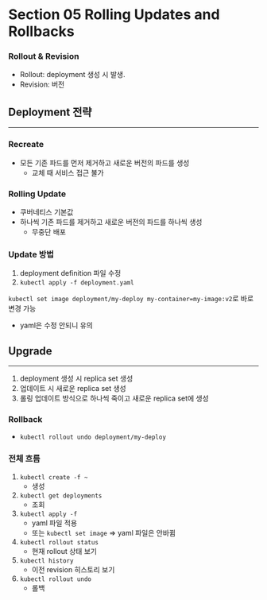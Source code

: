 # Section 05 Rolling Updates and Rollbacks

### Rollout & Revision
- Rollout: deployment 생성 시 발생.
- Revision: 버전

## Deployment 전략
***

### Recreate
- 모든 기존 파드를 먼저 제거하고 새로운 버전의 파드를 생성
  - 교체 때 서비스 접근 불가

### Rolling Update
- 쿠버네티스 기본값
- 하나씩 기존 파드를 제거하고 새로운 버전의 파드를 하나씩 생성
  - 무중단 배포

### Update 방법
1. deployment definition 파일 수정
2. `kubectl apply -f deployment.yaml`

`kubectl set image deployment/my-deploy my-container=my-image:v2`로 바로 변경 가능
- yaml은 수정 안되니 유의

## Upgrade
***
1. deployment 생성 시 replica set 생성
2. 업데이트 시 새로운 replica set 생성
3. 롤링 업데이트 방식으로 하나씩 죽이고 새로운 replica set에 생성

### Rollback
- `kubectl rollout undo deployment/my-deploy`

### 전체 흐름
1. `kubectl create -f ~`
   - 생성
2. `kubectl get deployments`
   - 조회
3. `kubectl apply -f`
   - yaml 파일 적용
   - 또는 `kubectl set image` => yaml 파일은 안바뀜
4. `kubectl rollout status`
   - 현재 rollout 상태 보기
5. `kubectl history`
   - 이전 revision 히스토리 보기
6. `kubectl rollout undo`
   - 롤백